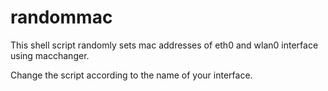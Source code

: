 # randommac
This shell script randomly sets mac addresses of eth0 and wlan0 interface using macchanger. 

Change the script according to the name of your interface.

